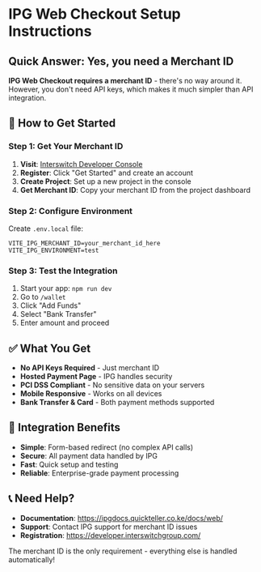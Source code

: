 # IPG Web Checkout Setup Instructions

## Quick Answer: Yes, you need a Merchant ID

**IPG Web Checkout requires a merchant ID** - there's no way around it. However, you don't need API keys, which makes it much simpler than API integration.

## 🚀 How to Get Started

### Step 1: Get Your Merchant ID

1. **Visit**: [Interswitch Developer Console](https://developer.interswitchgroup.com/)
2. **Register**: Click "Get Started" and create an account
3. **Create Project**: Set up a new project in the console
4. **Get Merchant ID**: Copy your merchant ID from the project dashboard

### Step 2: Configure Environment

Create `.env.local` file:
```env
VITE_IPG_MERCHANT_ID=your_merchant_id_here
VITE_IPG_ENVIRONMENT=test
```

### Step 3: Test the Integration

1. Start your app: `npm run dev`
2. Go to `/wallet`
3. Click "Add Funds"
4. Select "Bank Transfer"
5. Enter amount and proceed

## ✅ What You Get

- **No API Keys Required** - Just merchant ID
- **Hosted Payment Page** - IPG handles security
- **PCI DSS Compliant** - No sensitive data on your servers
- **Mobile Responsive** - Works on all devices
- **Bank Transfer & Card** - Both payment methods supported

## 🔧 Integration Benefits

- **Simple**: Form-based redirect (no complex API calls)
- **Secure**: All payment data handled by IPG
- **Fast**: Quick setup and testing
- **Reliable**: Enterprise-grade payment processing

## 📞 Need Help?

- **Documentation**: https://ipgdocs.quickteller.co.ke/docs/web/
- **Support**: Contact IPG support for merchant ID issues
- **Registration**: https://developer.interswitchgroup.com/

The merchant ID is the only requirement - everything else is handled automatically!
